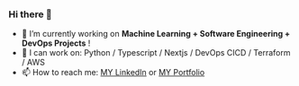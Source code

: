 ### Hi there 👋


- 🔭 I’m currently working on **Machine Learning + Software Engineering + DevOps Projects** !
- 🌱 I can work on: Python / Typescript / Nextjs / DevOps CICD / Terraform / AWS
- 📫 How to reach me: [MY LinkedIn](https://www.linkedin.com/in/pattarathon-kaokong-nopwattanapong-09b52219b/) or [MY Portfolio]([https://kakokong.github.io/Portfolio/](https://khaokongportfolio2024.vercel.app/))
